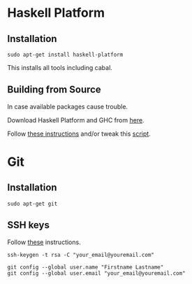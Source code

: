 # Haskell Platform

## Installation

    sudo apt-get install haskell-platform

This installs all tools including cabal.

## Building from Source

In case available packages cause trouble.

Download Haskell Platform and GHC from [here](http://hackage.haskell.org/platform/linux.html).

Follow [these instructions](http://www.vex.net/~trebla/haskell/haskell-platform.xhtml) and/or
tweak this [script](https://gist.github.com/2352845).

# Git

## Installation
    sudo apt-get git

## SSH keys

Follow [these](http://help.github.com/mac-set-up-git/) instructions.

    ssh-keygen -t rsa -C "your_email@youremail.com"

    git config --global user.name "Firstname Lastname"
    git config --global user.email "your_email@youremail.com"
